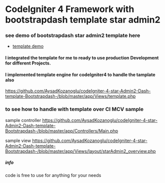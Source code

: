# CodeIgniter 4 Framework with bootstrapdash template star admin2

### see demo of bootstrapdash star admin2 template  here
- [template demo](https://www.bootstrapdash.com/product/star-admin-free)

#### I integrated the template for me to ready to use production Development for different Projects.

#### I implemented template engine for codeIgniter4 to handle the tamplate also 
https://github.com/AysadKozanoglu/codeIgniter-4-star-Admin2-Dash-template-Bootstrapdash-/blob/master/app/Views/template.php

### to see how to handle with template over CI MCV sample
sample controller
https://github.com/AysadKozanoglu/codeIgniter-4-star-Admin2-Dash-template-Bootstrapdash-/blob/master/app/Controllers/Main.php

sample view
https://github.com/AysadKozanoglu/codeIgniter-4-star-Admin2-Dash-template-Bootstrapdash-/blob/master/app/Views/layout/starAdmin2_overview.php

##### info
code is free to use for anything for your needs
